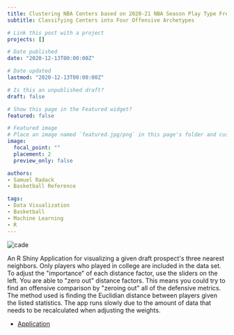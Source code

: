 ```yaml
---
title: Clustering NBA Centers based on 2020-21 NBA Season Play Type Frequencies
subtitle: Classifying Centers into Four Offensive Archetypes

# Link this post with a project
projects: []

# Date published
date: "2020-12-13T00:00:00Z"

# Date updated
lastmod: "2020-12-13T00:00:00Z"

# Is this an unpublished draft?
draft: false

# Show this page in the Featured widget?
featured: false

# Featured image
# Place an image named `featured.jpg/png` in this page's folder and customize its options here.
image:
  focal_point: ""
  placement: 2
  preview_only: false

authors:
- Samuel Radack
- Basketball Reference

tags:
- Data Visualization
- Basketball
- Machine Learning
- R
---
```

![cade]()

An R Shiny Application for visualizing a given draft prospect's three nearest neighbors. Only players who played in college are included in the data set. To adjust the "importance" of each distance factor, use the sliders on the left. You are able to "zero out" distance factors. This means you could try to find an offensive comparison by "zeroing out" all of the defensive metrics. The method used is finding the Euclidian distance between players given the listed statistics. The app runs slowly due to the amount of data that needs to be recalculated when adjusting the weights.

* [Application](https://samuelradack.shinyapps.io/Center_Clustering/)
